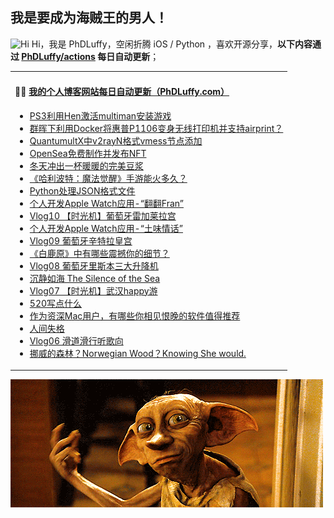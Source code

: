 ## 我是要成为海贼王的男人！

<img src='https://qpluspicture.oss-cn-beijing.aliyuncs.com/6LjjQA/Hi.gif' alt='Hi' width="24"/> Hi，我是 PhDLuffy，空闲折腾 iOS / Python ，喜欢开源分享，**以下内容通过 <a href="https://github.com/PhDLuffy/PhDLuffy/actions" target="_blank">PhDLuffy/actions</a> 每日自动更新**；

<table>
<td>

#### 🤹‍♀️ <a href="https://phdluffy.com/" target="_blank">我的个人博客网站每日自动更新（PhDLuffy.com）</a>

<!-- blog starts -->
* <a href='https://PhDLuffy.github.io/2022/03/11/PS3%E5%88%A9%E7%94%A8Hen%E6%BF%80%E6%B4%BBmultiman%E5%AE%89%E8%A3%85%E6%B8%B8%E6%88%8F/' target='_blank'>PS3利用Hen激活multiman安装游戏</a>
* <a href='https://PhDLuffy.github.io/2022/03/07/%E7%BE%A4%E6%99%96%E5%88%A9%E7%94%A8Docker%E5%B0%86%E6%83%A0%E6%99%AEP1106%E5%8F%98%E8%BA%AB%E6%97%A0%E7%BA%BF%E6%89%93%E5%8D%B0%E6%9C%BA%E5%B9%B6%E6%94%AF%E6%8C%81airprint/' target='_blank'>群晖下利用Docker将惠普P1106变身无线打印机并支持airprint？</a>
* <a href='https://PhDLuffy.github.io/2022/03/01/%E5%9C%88X-v2rayN%E6%A0%BC%E5%BC%8Fvmess%E8%8A%82%E7%82%B9%E6%B7%BB%E5%8A%A0/' target='_blank'>QuantumultX中v2rayN格式vmess节点添加</a>
* <a href='https://PhDLuffy.github.io/2022/01/07/OpenSea%E5%85%8D%E8%B4%B9%E5%88%B6%E4%BD%9C%E5%B9%B6%E5%8F%91%E5%B8%83NFT/' target='_blank'>OpenSea免费制作并发布NFT</a>
* <a href='https://PhDLuffy.github.io/2021/12/03/%E5%86%AC%E5%A4%A9%E5%86%B2%E5%87%BA%E4%B8%80%E6%9D%AF%E6%9A%96%E6%9A%96%E7%9A%84%E5%AE%8C%E7%BE%8E%E8%B1%86%E6%B5%86/' target='_blank'>冬天冲出一杯暖暖的完美豆浆</a>
* <a href='https://PhDLuffy.github.io/2021/09/24/%E5%93%88%E5%88%A9%E6%B3%A2%E7%89%B9-%E9%AD%94%E6%B3%95%E8%A7%89%E9%86%92-%E6%89%8B%E6%B8%B8%E8%83%BD%E7%81%AB%E5%A4%9A%E4%B9%85/' target='_blank'>《哈利波特：魔法觉醒》手游能火多久？</a>
* <a href='https://PhDLuffy.github.io/2021/09/24/Python%E5%A4%84%E7%90%86JSON%E6%A0%BC%E5%BC%8F%E6%96%87%E4%BB%B6/' target='_blank'>Python处理JSON格式文件</a>
* <a href='https://PhDLuffy.github.io/2021/09/07/%E4%B8%AA%E4%BA%BA%E5%BC%80%E5%8F%91Apple-Watch%E5%BA%94%E7%94%A8-%E7%BF%BB%E7%BF%BBFran/' target='_blank'>个人开发Apple Watch应用-“翻翻Fran”</a>
* <a href='https://PhDLuffy.github.io/2021/09/04/Vlog10-%E6%97%B6%E5%85%89%E6%9C%BA-%E8%91%A1%E8%90%84%E7%89%99%E9%9B%B7%E5%8A%A0%E8%8E%B1%E6%8B%89%E5%AE%AB/' target='_blank'>Vlog10 【时光机】葡萄牙雷加莱拉宫</a>
* <a href='https://PhDLuffy.github.io/2021/08/03/%E4%B8%AA%E4%BA%BA%E5%BC%80%E5%8F%91Apple-Watch%E5%BA%94%E7%94%A8-%E5%9C%9F%E5%91%B3%E6%83%85%E8%AF%9D/' target='_blank'>个人开发Apple Watch应用-“土味情话”</a>
* <a href='https://PhDLuffy.github.io/2021/07/03/Vlog09-%E6%97%B6%E5%85%89%E6%9C%BA-%E8%91%A1%E8%90%84%E7%89%99%E8%BE%9B%E7%89%B9%E6%8B%89%E7%9A%87%E5%AE%AB/' target='_blank'>Vlog09 葡萄牙辛特拉皇宫</a>
* <a href='https://PhDLuffy.github.io/2021/06/25/%E7%99%BD%E9%B9%BF%E5%8E%9F-%E4%B8%AD%E6%9C%89%E5%93%AA%E4%BA%9B%E9%9C%87%E6%92%BC%E4%BD%A0%E7%9A%84%E7%BB%86%E8%8A%82/' target='_blank'>《白鹿原》中有哪些震撼你的细节？</a>
* <a href='https://PhDLuffy.github.io/2021/06/19/Vlog08-%E8%91%A1%E8%90%84%E7%89%99%E9%87%8C%E6%96%AF%E6%9C%AC%E4%B8%89%E5%A4%A7%E5%8D%87%E9%99%8D%E6%9C%BA/' target='_blank'>Vlog08 葡萄牙里斯本三大升降机</a>
* <a href='https://PhDLuffy.github.io/2021/06/06/%E6%B2%89%E9%9D%99%E5%A6%82%E6%B5%B7The-Silence-of-the-Sea/' target='_blank'>沉静如海 The Silence of the Sea</a>
* <a href='https://PhDLuffy.github.io/2021/05/30/Vlog07-%E6%97%B6%E5%85%89%E6%9C%BA-%E6%AD%A6%E6%B1%89happy%E6%B8%B8/' target='_blank'>Vlog07 【时光机】武汉happy游</a>
* <a href='https://PhDLuffy.github.io/2021/05/20/520%E5%86%99%E7%82%B9%E4%BB%80%E4%B9%88/' target='_blank'>520写点什么</a>
* <a href='https://PhDLuffy.github.io/2021/05/15/%E4%BD%9C%E4%B8%BA%E8%B5%84%E6%B7%B1Mac%E7%94%A8%E6%88%B7-%E6%9C%89%E5%93%AA%E4%BA%9B%E4%BD%A0%E7%9B%B8%E8%A7%81%E6%81%A8%E6%99%9A%E7%9A%84%E8%BD%AF%E4%BB%B6%E5%80%BC%E5%BE%97%E6%8E%A8%E8%8D%90/' target='_blank'>作为资深Mac用户，有哪些你相见恨晚的软件值得推荐</a>
* <a href='https://PhDLuffy.github.io/2021/05/04/%E4%BA%BA%E9%97%B4%E5%A4%B1%E6%A0%BC/' target='_blank'>人间失格</a>
* <a href='https://PhDLuffy.github.io/2021/01/26/Vlog06-%E6%BB%91%E9%81%93%E6%BB%91%E8%A1%8C%E5%90%AC%E6%AD%8C%E5%90%91/' target='_blank'>Vlog06 滑道滑行听歌向</a>
* <a href='https://PhDLuffy.github.io/2021/01/14/%E6%8C%AA%E5%A8%81%E7%9A%84%E6%A3%AE%E6%9E%97/' target='_blank'>挪威的森林？Norwegian Wood？Knowing She would.</a>
<!-- blog ends -->

</td>
</table>

![多比点赞手势](https://raw.githubusercontent.com/PhDLuffy/PicGo/master/img/多比.gif)